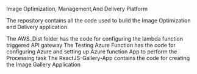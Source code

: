 Image Optimization, Management,And Delivery Platform

The repository contains all the code used to build the Image Optimization and Delivery application.

The AWS_Dist folder has the code for configuring the lambda function triggered API gateway
The Testing Azure Function has the code for configuring Azure and setting up Azure function App to perform the Processing task
The ReactJS-Gallery-App contains the code for creating the Image Gallery Application
